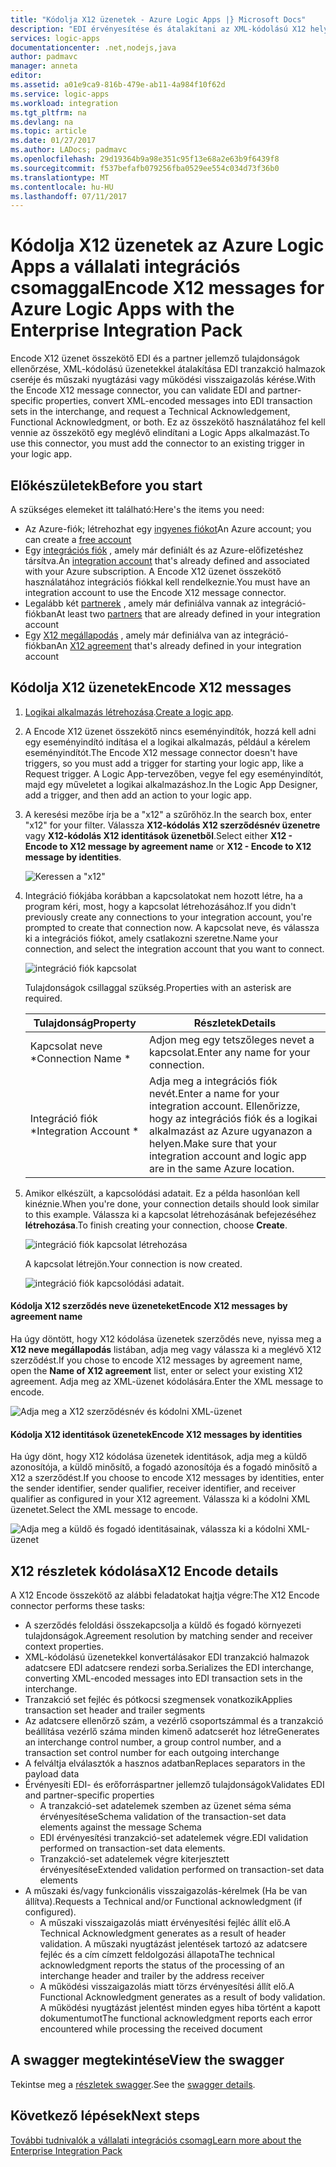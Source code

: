 ```yaml
---
title: "Kódolja X12 üzenetek - Azure Logic Apps |} Microsoft Docs"
description: "EDI érvényesítése és átalakítani az XML-kódolású X12 helyű üzenet a vállalati integrációs csomag a kódoló Azure Logic Apps"
services: logic-apps
documentationcenter: .net,nodejs,java
author: padmavc
manager: anneta
editor: 
ms.assetid: a01e9ca9-816b-479e-ab11-4a984f10f62d
ms.service: logic-apps
ms.workload: integration
ms.tgt_pltfrm: na
ms.devlang: na
ms.topic: article
ms.date: 01/27/2017
ms.author: LADocs; padmavc
ms.openlocfilehash: 29d19364b9a98e351c95f13e68a2e63b9f6439f8
ms.sourcegitcommit: f537befafb079256fba0529ee554c034d73f36b0
ms.translationtype: MT
ms.contentlocale: hu-HU
ms.lasthandoff: 07/11/2017
---
```

# <a name="encode-x12-messages-for-azure-logic-apps-with-the-enterprise-integration-pack"></a><span data-ttu-id="3742f-103">Kódolja X12 üzenetek az Azure Logic Apps a vállalati integrációs csomaggal</span><span class="sxs-lookup"><span data-stu-id="3742f-103">Encode X12 messages for Azure Logic Apps with the Enterprise Integration Pack</span></span>

<span data-ttu-id="3742f-104">Encode X12 üzenet összekötő EDI és a partner jellemző tulajdonságok ellenőrzése, XML-kódolású üzenetekkel átalakítása EDI tranzakció halmazok cseréje és műszaki nyugtázási vagy működési visszaigazolás kérése.</span><span class="sxs-lookup"><span data-stu-id="3742f-104">With the Encode X12 message connector, you can validate EDI and partner-specific properties, convert XML-encoded messages into EDI transaction sets in the interchange, and request a Technical Acknowledgement, Functional Acknowledgment, or both.</span></span>
<span data-ttu-id="3742f-105">Ez az összekötő használatához fel kell vennie az összekötő egy meglévő elindítani a Logic Apps alkalmazást.</span><span class="sxs-lookup"><span data-stu-id="3742f-105">To use this connector, you must add the connector to an existing trigger in your logic app.</span></span>

## <a name="before-you-start"></a><span data-ttu-id="3742f-106">Előkészületek</span><span class="sxs-lookup"><span data-stu-id="3742f-106">Before you start</span></span>

<span data-ttu-id="3742f-107">A szükséges elemeket itt található:</span><span class="sxs-lookup"><span data-stu-id="3742f-107">Here's the items you need:</span></span>

* <span data-ttu-id="3742f-108">Az Azure-fiók; létrehozhat egy [ingyenes fiókot](https://azure.microsoft.com/free)</span><span class="sxs-lookup"><span data-stu-id="3742f-108">An Azure account; you can create a [free account](https://azure.microsoft.com/free)</span></span>
* <span data-ttu-id="3742f-109">Egy [integrációs fiók](logic-apps-enterprise-integration-create-integration-account.md) , amely már definiált és az Azure-előfizetéshez társítva.</span><span class="sxs-lookup"><span data-stu-id="3742f-109">An [integration account](logic-apps-enterprise-integration-create-integration-account.md) that's already defined and associated with your Azure subscription.</span></span> <span data-ttu-id="3742f-110">A Encode X12 üzenet összekötő használatához integrációs fiókkal kell rendelkeznie.</span><span class="sxs-lookup"><span data-stu-id="3742f-110">You must have an integration account to use the Encode X12 message connector.</span></span>
* <span data-ttu-id="3742f-111">Legalább két [partnerek](logic-apps-enterprise-integration-partners.md) , amely már definiálva vannak az integráció-fiókban</span><span class="sxs-lookup"><span data-stu-id="3742f-111">At least two [partners](logic-apps-enterprise-integration-partners.md) that are already defined in your integration account</span></span>
* <span data-ttu-id="3742f-112">Egy [X12 megállapodás](logic-apps-enterprise-integration-x12.md) , amely már definiálva van az integráció-fiókban</span><span class="sxs-lookup"><span data-stu-id="3742f-112">An [X12 agreement](logic-apps-enterprise-integration-x12.md) that's already defined in your integration account</span></span>

## <a name="encode-x12-messages"></a><span data-ttu-id="3742f-113">Kódolja X12 üzenetek</span><span class="sxs-lookup"><span data-stu-id="3742f-113">Encode X12 messages</span></span>

1. <span data-ttu-id="3742f-114">[Logikai alkalmazás létrehozása](logic-apps-create-a-logic-app.md).</span><span class="sxs-lookup"><span data-stu-id="3742f-114">[Create a logic app](logic-apps-create-a-logic-app.md).</span></span>

2. <span data-ttu-id="3742f-115">A Encode X12 üzenet összekötő nincs eseményindítók, hozzá kell adni egy eseményindító indítása el a logikai alkalmazás, például a kérelem eseményindítót.</span><span class="sxs-lookup"><span data-stu-id="3742f-115">The Encode X12 message connector doesn't have triggers, so you must add a trigger for starting your logic app, like a Request trigger.</span></span> <span data-ttu-id="3742f-116">A Logic App-tervezőben, vegye fel egy eseményindítót, majd egy műveletet a logikai alkalmazáshoz.</span><span class="sxs-lookup"><span data-stu-id="3742f-116">In the Logic App Designer, add a trigger, and then add an action to your logic app.</span></span>

3.  <span data-ttu-id="3742f-117">A keresési mezőbe írja be a "x12" a szűrőhöz.</span><span class="sxs-lookup"><span data-stu-id="3742f-117">In the search box, enter "x12" for your filter.</span></span> <span data-ttu-id="3742f-118">Válassza **X12-kódolás X12 szerződésnév üzenetre** vagy **X12-kódolás X12 identitások üzenetből**.</span><span class="sxs-lookup"><span data-stu-id="3742f-118">Select either **X12 - Encode to X12 message by agreement name** or **X12 - Encode to X12 message by identities**.</span></span>
   
    ![Keressen a "x12"](./media/logic-apps-enterprise-integration-x12-encode/x12decodeimage1.png) 

3. <span data-ttu-id="3742f-120">Integráció fiókjába korábban a kapcsolatokat nem hozott létre, ha a program kéri, most, hogy a kapcsolat létrehozásához.</span><span class="sxs-lookup"><span data-stu-id="3742f-120">If you didn't previously create any connections to your integration account, you're prompted to create that connection now.</span></span> <span data-ttu-id="3742f-121">A kapcsolat neve, és válassza ki a integrációs fiókot, amely csatlakozni szeretne.</span><span class="sxs-lookup"><span data-stu-id="3742f-121">Name your connection, and select the integration account that you want to connect.</span></span> 
   
    ![integráció fiók kapcsolat](./media/logic-apps-enterprise-integration-x12-encode/x12encodeimage1.png)

    <span data-ttu-id="3742f-123">Tulajdonságok csillaggal szükség.</span><span class="sxs-lookup"><span data-stu-id="3742f-123">Properties with an asterisk are required.</span></span>

    | <span data-ttu-id="3742f-124">Tulajdonság</span><span class="sxs-lookup"><span data-stu-id="3742f-124">Property</span></span> | <span data-ttu-id="3742f-125">Részletek</span><span class="sxs-lookup"><span data-stu-id="3742f-125">Details</span></span> |
    | --- | --- |
    | <span data-ttu-id="3742f-126">Kapcsolat neve *</span><span class="sxs-lookup"><span data-stu-id="3742f-126">Connection Name *</span></span> |<span data-ttu-id="3742f-127">Adjon meg egy tetszőleges nevet a kapcsolat.</span><span class="sxs-lookup"><span data-stu-id="3742f-127">Enter any name for your connection.</span></span> |
    | <span data-ttu-id="3742f-128">Integráció fiók *</span><span class="sxs-lookup"><span data-stu-id="3742f-128">Integration Account *</span></span> |<span data-ttu-id="3742f-129">Adja meg a integrációs fiók nevét.</span><span class="sxs-lookup"><span data-stu-id="3742f-129">Enter a name for your integration account.</span></span> <span data-ttu-id="3742f-130">Ellenőrizze, hogy az integrációs fiók és a logikai alkalmazást az Azure ugyanazon a helyen.</span><span class="sxs-lookup"><span data-stu-id="3742f-130">Make sure that your integration account and logic app are in the same Azure location.</span></span> |

5.  <span data-ttu-id="3742f-131">Amikor elkészült, a kapcsolódási adatait. Ez a példa hasonlóan kell kinéznie.</span><span class="sxs-lookup"><span data-stu-id="3742f-131">When you're done, your connection details should look similar to this example.</span></span> <span data-ttu-id="3742f-132">Válassza ki a kapcsolat létrehozásának befejezéséhez **létrehozása**.</span><span class="sxs-lookup"><span data-stu-id="3742f-132">To finish creating your connection, choose **Create**.</span></span>

    ![integráció fiók kapcsolat létrehozása](./media/logic-apps-enterprise-integration-x12-encode/x12encodeimage2.png)

    <span data-ttu-id="3742f-134">A kapcsolat létrejön.</span><span class="sxs-lookup"><span data-stu-id="3742f-134">Your connection is now created.</span></span>

    ![integráció fiók kapcsolódási adatait.](./media/logic-apps-enterprise-integration-x12-encode/x12encodeimage3.png) 

#### <a name="encode-x12-messages-by-agreement-name"></a><span data-ttu-id="3742f-136">Kódolja X12 szerződés neve üzeneteket</span><span class="sxs-lookup"><span data-stu-id="3742f-136">Encode X12 messages by agreement name</span></span>

<span data-ttu-id="3742f-137">Ha úgy döntött, hogy X12 kódolása üzenetek szerződés neve, nyissa meg a **X12 neve megállapodás** listában, adja meg vagy válassza ki a meglévő X12 szerződést.</span><span class="sxs-lookup"><span data-stu-id="3742f-137">If you chose to encode X12 messages by agreement name, open the **Name of X12 agreement** list, enter or select your existing X12 agreement.</span></span> <span data-ttu-id="3742f-138">Adja meg az XML-üzenet kódolására.</span><span class="sxs-lookup"><span data-stu-id="3742f-138">Enter the XML message to encode.</span></span>

![Adja meg a X12 szerződésnév és kódolni XML-üzenet](./media/logic-apps-enterprise-integration-x12-encode/x12encodeimage4.png)

#### <a name="encode-x12-messages-by-identities"></a><span data-ttu-id="3742f-140">Kódolja X12 identitások üzenetek</span><span class="sxs-lookup"><span data-stu-id="3742f-140">Encode X12 messages by identities</span></span>

<span data-ttu-id="3742f-141">Ha úgy dönt, hogy X12 kódolása üzenetek identitások, adja meg a küldő azonosítója, a küldő minősítő, a fogadó azonosítója és a fogadó minősítő a X12 a szerződést.</span><span class="sxs-lookup"><span data-stu-id="3742f-141">If you choose to encode X12 messages by identities, enter the sender identifier, sender qualifier, receiver identifier, and receiver qualifier as configured in your X12 agreement.</span></span> <span data-ttu-id="3742f-142">Válassza ki a kódolni XML üzenetet.</span><span class="sxs-lookup"><span data-stu-id="3742f-142">Select the XML message to encode.</span></span>
   
![Adja meg a küldő és fogadó identitásainak, válassza ki a kódolni XML-üzenet](./media/logic-apps-enterprise-integration-x12-encode/x12encodeimage5.png) 

## <a name="x12-encode-details"></a><span data-ttu-id="3742f-144">X12 részletek kódolása</span><span class="sxs-lookup"><span data-stu-id="3742f-144">X12 Encode details</span></span>

<span data-ttu-id="3742f-145">A X12 Encode összekötő az alábbi feladatokat hajtja végre:</span><span class="sxs-lookup"><span data-stu-id="3742f-145">The X12 Encode connector performs these tasks:</span></span>

* <span data-ttu-id="3742f-146">A szerződés feloldási összekapcsolja a küldő és fogadó környezeti tulajdonságok.</span><span class="sxs-lookup"><span data-stu-id="3742f-146">Agreement resolution by matching sender and receiver context properties.</span></span>
* <span data-ttu-id="3742f-147">XML-kódolású üzenetekkel konvertálásakor EDI tranzakció halmazok adatcsere EDI adatcsere rendezi sorba.</span><span class="sxs-lookup"><span data-stu-id="3742f-147">Serializes the EDI interchange, converting XML-encoded messages into EDI transaction sets in the interchange.</span></span>
* <span data-ttu-id="3742f-148">Tranzakció set fejléc és pótkocsi szegmensek vonatkozik</span><span class="sxs-lookup"><span data-stu-id="3742f-148">Applies transaction set header and trailer segments</span></span>
* <span data-ttu-id="3742f-149">Az adatcsere ellenőrző szám, a vezérlő csoportszámmal és a tranzakció beállítása vezérlő száma minden kimenő adatcserét hoz létre</span><span class="sxs-lookup"><span data-stu-id="3742f-149">Generates an interchange control number, a group control number, and a transaction set control number for each outgoing interchange</span></span>
* <span data-ttu-id="3742f-150">A felváltja elválasztók a hasznos adatban</span><span class="sxs-lookup"><span data-stu-id="3742f-150">Replaces separators in the payload data</span></span>
* <span data-ttu-id="3742f-151">Érvényesíti EDI- és erőforráspartner jellemző tulajdonságok</span><span class="sxs-lookup"><span data-stu-id="3742f-151">Validates EDI and partner-specific properties</span></span>
  * <span data-ttu-id="3742f-152">A tranzakció-set adatelemek szemben az üzenet séma séma érvényesítése</span><span class="sxs-lookup"><span data-stu-id="3742f-152">Schema validation of the transaction-set data elements against the message Schema</span></span>
  * <span data-ttu-id="3742f-153">EDI érvényesítési tranzakció-set adatelemek végre.</span><span class="sxs-lookup"><span data-stu-id="3742f-153">EDI validation performed on transaction-set data elements.</span></span>
  * <span data-ttu-id="3742f-154">Tranzakció-set adatelemek végre kiterjesztett érvényesítése</span><span class="sxs-lookup"><span data-stu-id="3742f-154">Extended validation performed on transaction-set data elements</span></span>
* <span data-ttu-id="3742f-155">A műszaki és/vagy funkcionális visszaigazolás-kérelmek (Ha be van állítva).</span><span class="sxs-lookup"><span data-stu-id="3742f-155">Requests a Technical and/or Functional acknowledgment (if configured).</span></span>
  * <span data-ttu-id="3742f-156">A műszaki visszaigazolás miatt érvényesítési fejléc állít elő.</span><span class="sxs-lookup"><span data-stu-id="3742f-156">A Technical Acknowledgment generates as a result of header validation.</span></span> <span data-ttu-id="3742f-157">A műszaki nyugtázást jelentések tartozó az adatcsere fejléc és a cím címzett feldolgozási állapota</span><span class="sxs-lookup"><span data-stu-id="3742f-157">The technical acknowledgment reports the status of the processing of an interchange header and trailer by the address receiver</span></span>
  * <span data-ttu-id="3742f-158">A működési visszaigazolás miatt törzs érvényesítési állít elő.</span><span class="sxs-lookup"><span data-stu-id="3742f-158">A Functional Acknowledgment generates as a result of body validation.</span></span> <span data-ttu-id="3742f-159">A működési nyugtázást jelentést minden egyes hiba történt a kapott dokumentumot</span><span class="sxs-lookup"><span data-stu-id="3742f-159">The functional acknowledgment reports each error encountered while processing the received document</span></span>

## <a name="view-the-swagger"></a><span data-ttu-id="3742f-160">A swagger megtekintése</span><span class="sxs-lookup"><span data-stu-id="3742f-160">View the swagger</span></span>
<span data-ttu-id="3742f-161">Tekintse meg a [részletek swagger](/connectors/x12/).</span><span class="sxs-lookup"><span data-stu-id="3742f-161">See the [swagger details](/connectors/x12/).</span></span> 

## <a name="next-steps"></a><span data-ttu-id="3742f-162">Következő lépések</span><span class="sxs-lookup"><span data-stu-id="3742f-162">Next steps</span></span>
[<span data-ttu-id="3742f-163">További tudnivalók a vállalati integrációs csomag</span><span class="sxs-lookup"><span data-stu-id="3742f-163">Learn more about the Enterprise Integration Pack</span></span>](logic-apps-enterprise-integration-overview.md "további információ a vállalati integrációs csomag") 

